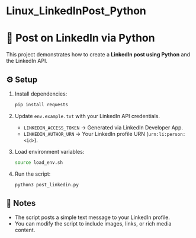 # Linux_LinkedInPost_Python

# 📢 Post on LinkedIn via Python

This project demonstrates how to create a **LinkedIn post using Python** and the LinkedIn API.

## ⚙️ Setup
1. Install dependencies:
   ```bash
   pip install requests
   ```

2. Update `env.example.txt` with your LinkedIn API credentials.  
   - `LINKEDIN_ACCESS_TOKEN` → Generated via LinkedIn Developer App.  
   - `LINKEDIN_AUTHOR_URN` → Your LinkedIn profile URN (`urn:li:person:<id>`).  

3. Load environment variables:
   ```bash
   source load_env.sh
   ```

4. Run the script:
   ```bash
   python3 post_linkedin.py
   ```

## 📌 Notes
- The script posts a simple text message to your LinkedIn profile.  
- You can modify the script to include images, links, or rich media content.
